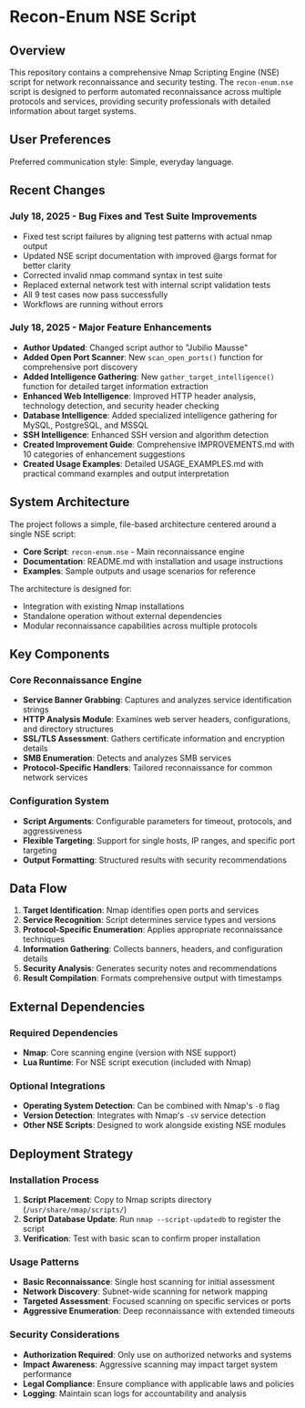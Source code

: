 # Recon-Enum NSE Script

## Overview

This repository contains a comprehensive Nmap Scripting Engine (NSE) script for network reconnaissance and security testing. The `recon-enum.nse` script is designed to perform automated reconnaissance across multiple protocols and services, providing security professionals with detailed information about target systems.

## User Preferences

Preferred communication style: Simple, everyday language.

## Recent Changes

### July 18, 2025 - Bug Fixes and Test Suite Improvements
- Fixed test script failures by aligning test patterns with actual nmap output
- Updated NSE script documentation with improved @args format for better clarity
- Corrected invalid nmap command syntax in test suite
- Replaced external network test with internal script validation tests
- All 9 test cases now pass successfully
- Workflows are running without errors

### July 18, 2025 - Major Feature Enhancements
- **Author Updated**: Changed script author to "Jubilio Mausse" 
- **Added Open Port Scanner**: New `scan_open_ports()` function for comprehensive port discovery
- **Added Intelligence Gathering**: New `gather_target_intelligence()` function for detailed target information extraction
- **Enhanced Web Intelligence**: Improved HTTP header analysis, technology detection, and security header checking
- **Database Intelligence**: Added specialized intelligence gathering for MySQL, PostgreSQL, and MSSQL
- **SSH Intelligence**: Enhanced SSH version and algorithm detection
- **Created Improvement Guide**: Comprehensive IMPROVEMENTS.md with 10 categories of enhancement suggestions
- **Created Usage Examples**: Detailed USAGE_EXAMPLES.md with practical command examples and output interpretation

## System Architecture

The project follows a simple, file-based architecture centered around a single NSE script:

- **Core Script**: `recon-enum.nse` - Main reconnaissance engine
- **Documentation**: README.md with installation and usage instructions
- **Examples**: Sample outputs and usage scenarios for reference

The architecture is designed for:
- Integration with existing Nmap installations
- Standalone operation without external dependencies
- Modular reconnaissance capabilities across multiple protocols

## Key Components

### Core Reconnaissance Engine
- **Service Banner Grabbing**: Captures and analyzes service identification strings
- **HTTP Analysis Module**: Examines web server headers, configurations, and directory structures
- **SSL/TLS Assessment**: Gathers certificate information and encryption details
- **SMB Enumeration**: Detects and analyzes SMB services
- **Protocol-Specific Handlers**: Tailored reconnaissance for common network services

### Configuration System
- **Script Arguments**: Configurable parameters for timeout, protocols, and aggressiveness
- **Flexible Targeting**: Support for single hosts, IP ranges, and specific port targeting
- **Output Formatting**: Structured results with security recommendations

## Data Flow

1. **Target Identification**: Nmap identifies open ports and services
2. **Service Recognition**: Script determines service types and versions
3. **Protocol-Specific Enumeration**: Applies appropriate reconnaissance techniques
4. **Information Gathering**: Collects banners, headers, and configuration details
5. **Security Analysis**: Generates security notes and recommendations
6. **Result Compilation**: Formats comprehensive output with timestamps

## External Dependencies

### Required Dependencies
- **Nmap**: Core scanning engine (version with NSE support)
- **Lua Runtime**: For NSE script execution (included with Nmap)

### Optional Integrations
- **Operating System Detection**: Can be combined with Nmap's `-O` flag
- **Version Detection**: Integrates with Nmap's `-sV` service detection
- **Other NSE Scripts**: Designed to work alongside existing NSE modules

## Deployment Strategy

### Installation Process
1. **Script Placement**: Copy to Nmap scripts directory (`/usr/share/nmap/scripts/`)
2. **Script Database Update**: Run `nmap --script-updatedb` to register the script
3. **Verification**: Test with basic scan to confirm proper installation

### Usage Patterns
- **Basic Reconnaissance**: Single host scanning for initial assessment
- **Network Discovery**: Subnet-wide scanning for network mapping
- **Targeted Assessment**: Focused scanning on specific services or ports
- **Aggressive Enumeration**: Deep reconnaissance with extended timeouts

### Security Considerations
- **Authorization Required**: Only use on authorized networks and systems
- **Impact Awareness**: Aggressive scanning may impact target system performance
- **Legal Compliance**: Ensure compliance with applicable laws and policies
- **Logging**: Maintain scan logs for accountability and analysis